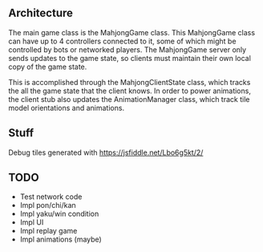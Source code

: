 
## Architecture

The main game class is the MahjongGame class. This MahjongGame class
can have up to 4 controllers connected to it, some of which might be
controlled by bots or networked players. The MahjongGame server
only sends updates to the game state, so clients must maintain
their own local copy of the game state.

This is accomplished through the MahjongClientState class, which
tracks the all the game state that the client knows. In order to 
power animations, the client stub also updates the AnimationManager
class, which track tile model orientations and animations.

## Stuff

Debug tiles generated with https://jsfiddle.net/Lbo6g5kt/2/

## TODO
- Test network code
- Impl pon/chi/kan
- Impl yaku/win condition
- Impl UI
- Impl replay game
- Impl animations (maybe)